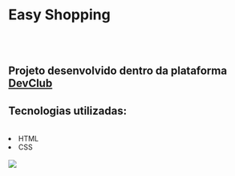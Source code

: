 <h1>Easy Shopping</h1>
<br>
<br>
<h2>Projeto desenvolvido dentro da plataforma <a href="https://rodolfomori.com.br/devclub">DevClub</a></h2>

<h2>Tecnologias utilizadas:</h2>
<br>
<li>HTML</li>
<li>CSS</li>
<br>

<img src="https://github.com/wellitonsansao07/PROJETO-EASY-MOBILE/blob/main/assets/img-easy.png?raw=true" />

